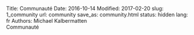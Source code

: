 Title: Communauté
Date: 2016-10-14
Modified: 2017-02-20
slug: 1_community
url: community
save_as: community.html
status: hidden
lang: fr
Authors: Michael Kalbermatten
<br>
Communauté